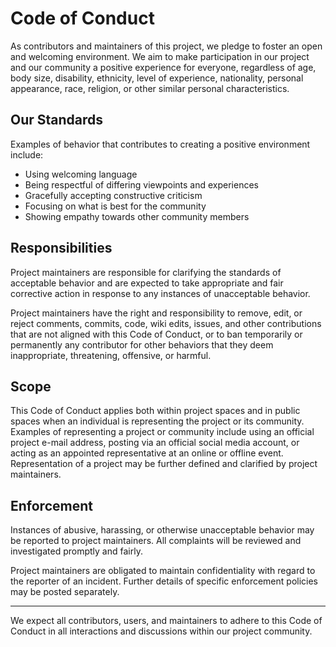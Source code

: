 # Code of Conduct

As contributors and maintainers of this project, we pledge to foster an open and welcoming environment. We aim to make participation in our project and our community a positive experience for everyone, regardless of age, body size, disability, ethnicity, level of experience, nationality, personal appearance, race, religion, or other similar personal characteristics.

## Our Standards

Examples of behavior that contributes to creating a positive environment include:

- Using welcoming language
- Being respectful of differing viewpoints and experiences
- Gracefully accepting constructive criticism
- Focusing on what is best for the community
- Showing empathy towards other community members

## Responsibilities

Project maintainers are responsible for clarifying the standards of acceptable behavior and are expected to take appropriate and fair corrective action in response to any instances of unacceptable behavior.

Project maintainers have the right and responsibility to remove, edit, or reject comments, commits, code, wiki edits, issues, and other contributions that are not aligned with this Code of Conduct, or to ban temporarily or permanently any contributor for other behaviors that they deem inappropriate, threatening, offensive, or harmful.

## Scope

This Code of Conduct applies both within project spaces and in public spaces when an individual is representing the project or its community. Examples of representing a project or community include using an official project e-mail address, posting via an official social media account, or acting as an appointed representative at an online or offline event. Representation of a project may be further defined and clarified by project maintainers.

## Enforcement

Instances of abusive, harassing, or otherwise unacceptable behavior may be reported to project maintainers. All complaints will be reviewed and investigated promptly and fairly.

Project maintainers are obligated to maintain confidentiality with regard to the reporter of an incident. Further details of specific enforcement policies may be posted separately.

---

We expect all contributors, users, and maintainers to adhere to this Code of Conduct in all interactions and discussions within our project community.
